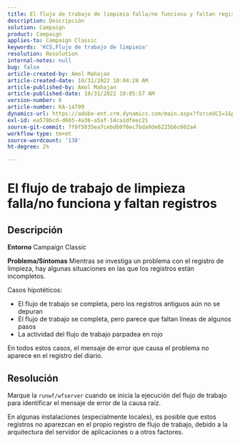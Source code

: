 ```yaml
---
title: El flujo de trabajo de limpieza falla/no funciona y faltan registros
description: Descripción
solution: Campaign
product: Campaign
applies-to: Campaign Classic
keywords: 'KCS,Flujo de trabajo de limpieza'
resolution: Resolution
internal-notes: null
bug: false
article-created-by: Amol Mahajan
article-created-date: 10/31/2022 10:04:28 AM
article-published-by: Amol Mahajan
article-published-date: 10/31/2022 10:05:57 AM
version-number: 6
article-number: KA-14799
dynamics-url: https://adobe-ent.crm.dynamics.com/main.aspx?forceUCI=1&pagetype=entityrecord&etn=knowledgearticle&id=271ea964-0359-ed11-9561-6045bd006079
exl-id: ea5786cd-d665-4a36-a5af-14ca1dfeec21
source-git-commit: 7f0f5035ea7cebd60f6ec7bda9de6225b6c602a4
workflow-type: tm+mt
source-wordcount: '138'
ht-degree: 2%

---
```


# El flujo de trabajo de limpieza falla/no funciona y faltan registros

## Descripción

<b>Entorno</b>
Campaign Classic


<b>Problema/Síntomas</b>
Mientras se investiga un problema con el registro de limpieza, hay algunas situaciones en las que los registros están incompletos.

Casos hipotéticos:

- El flujo de trabajo se completa, pero los registros antiguos aún no se depuran
- El flujo de trabajo se completa, pero parece que faltan líneas de algunos pasos
- La actividad del flujo de trabajo parpadea en rojo


En todos estos casos, el mensaje de error que causa el problema no aparece en el registro del diario.


## Resolución


Marque la `runwf/wfserver` cuando se inicia la ejecución del flujo de trabajo para identificar el mensaje de error de la causa raíz.

En algunas instalaciones (especialmente locales), es posible que estos registros no aparezcan en el propio registro de flujo de trabajo, debido a la arquitectura del servidor de aplicaciones o a otros factores.
